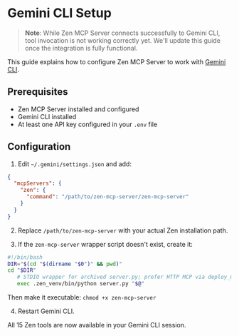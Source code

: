 # Gemini CLI Setup

> **Note**: While Zen MCP Server connects successfully to Gemini CLI, tool invocation is not working
> correctly yet. We'll update this guide once the integration is fully functional.

This guide explains how to configure Zen MCP Server to work with [Gemini CLI](https://github.com/google-gemini/gemini-cli).

## Prerequisites

- Zen MCP Server installed and configured
- Gemini CLI installed
- At least one API key configured in your `.env` file

## Configuration

1. Edit `~/.gemini/settings.json` and add:

```json
{
  "mcpServers": {
    "zen": {
      "command": "/path/to/zen-mcp-server/zen-mcp-server"
    }
  }
}
```

2. Replace `/path/to/zen-mcp-server` with your actual Zen installation path.

3. If the `zen-mcp-server` wrapper script doesn't exist, create it:

```bash
#!/bin/bash
DIR="$(cd "$(dirname "$0")" && pwd)"
cd "$DIR"
   # STDIO wrapper for archived server.py; prefer HTTP MCP via deploy_mcp_http.py
   exec .zen_venv/bin/python server.py "$@"
```

Then make it executable: `chmod +x zen-mcp-server`

4. Restart Gemini CLI.

All 15 Zen tools are now available in your Gemini CLI session.
